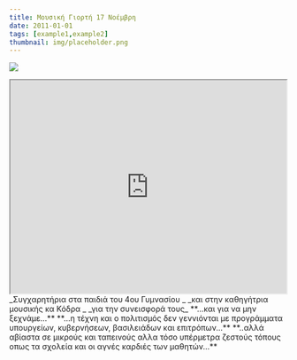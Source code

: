 ```yaml
---
title: Μουσική Γιορτή 17 Νοέμβρη
date: 2011-01-01
tags: [example1,example2]
thumbnail: img/placeholder.png
---
```

![](http://3.bp.blogspot.com/_yuU-9slAQCc/TNtpi8hKSUI/AAAAAAAAAkA/0PipQElUCQo/s200/POLYTECHNEIO_1.jpg) 
<iframe height="385" src="https://docs.google.com/file/d/0B96_5qga4ButREMzWkZxU3JxWXc/preview" width="500"></iframe> 
_Συγχαρητήρια στα παιδιά του 4ου Γυμνασίου _ 
_και στην καθηγήτρια μουσικής κα Κόδρα _ 
_για την συνεισφορά τους_ 
**...και για να μην ξεχνάμε...** 
**...η τέχνη και ο πολιτισμός δεν γεννιόνται με προγράμματα  υπουργείων, κυβερνήσεων, βασιλειάδων και επιτρόπων...** 
**..αλλά αβίαστα σε μικρούς και ταπεινούς αλλα τόσο υπέρμετρα ζεστούς τόπους οπως τα σχολεία και οι αγνές καρδιές των μαθητών...**
